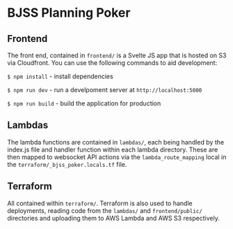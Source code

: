 # BJSS Planning Poker

## Frontend

The front end, contained in `frontend/` is a Svelte JS app that is hosted on S3 via Cloudfront. You can use the
following commands to aid development:

`$ npm install` - install dependencies

`$ npm run dev` - run a develpoment server at `http://localhost:5000`

`$ npm run build` - build the application for production

## Lambdas

The lambda functions are contained in `lambdas/`, each being handled by the index.js file and handler function within
each lambda directory. These are then mapped to websocket API actions via the `lambda_route_mapping` local in the
`terraform/_bjss_poker.locals.tf` file.

## Terraform

All contained within `terraform/`. Terraform is also used to handle deployments, reading code from the `lambdas/` and
`frontend/public/` directories and uploading them to AWS Lambda and AWS S3 respectively.
